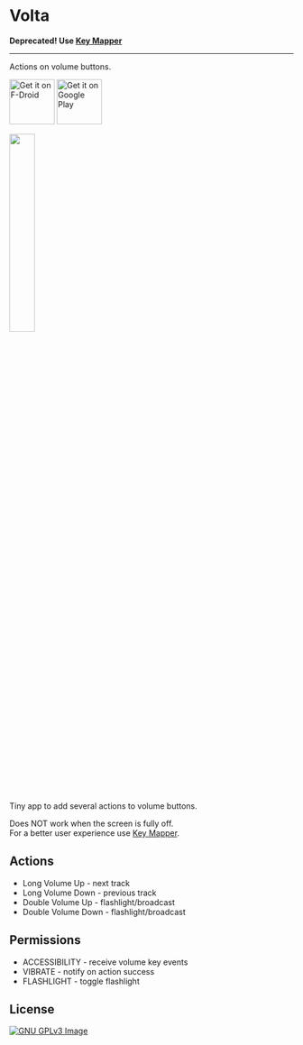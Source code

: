 # Volta

**Deprecated! Use [Key Mapper](https://github.com/sds100/KeyMapper)**

---

Actions on volume buttons.

[<img
     src="https://fdroid.gitlab.io/artwork/badge/get-it-on.png"
     alt="Get it on F-Droid"
     height="80">](https://f-droid.org/packages/me.lucky.volta/)
[<img
      src="https://play.google.com/intl/en_us/badges/images/generic/en-play-badge.png"
      alt="Get it on Google Play"
      height="80">](https://play.google.com/store/apps/details?id=me.lucky.volta)

<img 
     src="fastlane/metadata/android/en-US/images/phoneScreenshots/1.png" 
     width="30%" 
     height="30%">

Tiny app to add several actions to volume buttons.

Does NOT work when the screen is fully off.  
For a better user experience use [Key Mapper](https://github.com/sds100/KeyMapper).

## Actions

* Long Volume Up - next track
* Long Volume Down - previous track
* Double Volume Up - flashlight/broadcast
* Double Volume Down - flashlight/broadcast

## Permissions

* ACCESSIBILITY - receive volume key events
* VIBRATE - notify on action success
* FLASHLIGHT - toggle flashlight

## License

[![GNU GPLv3 Image](https://www.gnu.org/graphics/gplv3-127x51.png)](https://www.gnu.org/licenses/gpl-3.0.en.html)
